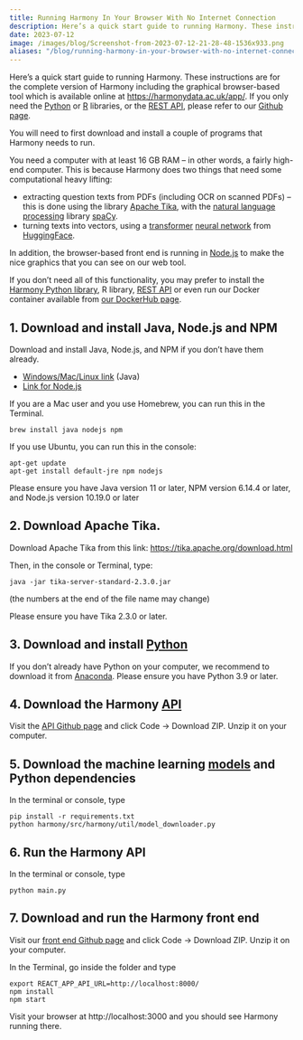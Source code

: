 ```yaml
---
title: Running Harmony In Your Browser With No Internet Connection
description: Here’s a quick start guide to running Harmony. These instructions are for the complete version of Harmony including the graphical browser-based tool which is available onlin...
date: 2023-07-12
image: /images/blog/Screenshot-from-2023-07-12-21-28-48-1536x933.png
aliases: "/blog/running-harmony-in-your-browser-with-no-internet-connection"
---
```


Here’s a quick start guide to running Harmony. These instructions are for the complete version of Harmony including the graphical browser-based tool which is available online at https://harmonydata.ac.uk/app/. If you only need the [Python](https://github.com/harmonydata/harmonyapi) or [R](https://www.r-project.org/) libraries, or the [REST API](https://github.com/harmonydata/harmonyapi), please refer to our [Github page](https://github.com/harmonydata).

You will need to first download and install a couple of programs that Harmony needs to run.

You need a computer with at least 16 GB RAM – in other words, a fairly high-end computer. This is because Harmony does two things that need some computational heavy lifting:

- extracting question texts from PDFs (including OCR on scanned PDFs) – this is done using the library [Apache Tika](https://tika.apache.org/), with the [natural language processing](https://naturallanguageprocessing.com/) library [spaCy](https://spacy.io/).
- turning texts into vectors, using a [transformer](https://harmonydata.ac.uk/how-does-harmony-work) [neural network](https://fastdatascience.com/how-similar-are-neural-networks-to-our-brains) from [HuggingFace](https://huggingface.co/).

In addition, the browser-based front end is running in [Node.js](https://nodejs.org/en) to make the nice graphics that you can see on our web tool.

If you don’t need all of this functionality, you may prefer to install the [Harmony Python library](https://github.com/harmonydata/harmonyapi), R library, [REST API](https://github.com/harmonydata/harmonyapi) or even run our Docker container available from [our DockerHub page](https://hub.docker.com/r/harmonydata).

## 1. Download and install Java, Node.js and NPM

Download and install Java, Node.js, and NPM if you don’t have them already.

- [Windows/Mac/Linux link](https://www.java.com/en/download/) (Java)
- [Link for Node.js](https://nodejs.org/en/download)

If you are a Mac user and you use Homebrew, you can run this in the Terminal.

```
brew install java nodejs npm
```

If you use Ubuntu, you can run this in the console:

```
apt-get update
apt-get install default-jre npm nodejs
```

Please ensure you have Java version 11 or later, NPM version 6.14.4 or later, and Node.js version 10.19.0 or later

## 2. Download Apache Tika.

Download Apache Tika from this link: https://tika.apache.org/download.html

Then, in the console or Terminal, type:

```
java -jar tika-server-standard-2.3.0.jar
```

(the numbers at the end of the file name may change)

Please ensure you have Tika 2.3.0 or later.

## 3. Download and install [Python](https://www.python.org/)

If you don’t already have Python on your computer, we recommend to download it from [Anaconda](https://www.anaconda.com/download). Please ensure you have Python 3.9 or later.

## 4. Download the Harmony [API](https://harmonydata.ac.uk/releasing-harmony-api)

Visit the [API Github page](https://github.com/harmonydata/harmonyapi) and click Code -> Download ZIP. Unzip it on your computer.

## 5. Download the machine learning [models](https://harmonydata.ac.uk/semantic-text-matching-with-deep-learning-transformer-models) and Python dependencies

In the terminal or console, type

```
pip install -r requirements.txt
python harmony/src/harmony/util/model_downloader.py 
```

## 6. Run the Harmony API

In the terminal or console, type

```
python main.py
```

## 7. Download and run the Harmony front end

Visit our [front end Github page](https://github.com/harmonydata/harmonydata.github.io) and click Code -> Download ZIP. Unzip it on your computer.

In the Terminal, go inside the folder and type

```
export REACT_APP_API_URL=http://localhost:8000/
npm install
npm start
```

Visit your browser at http://localhost:3000 and you should see Harmony running there.
